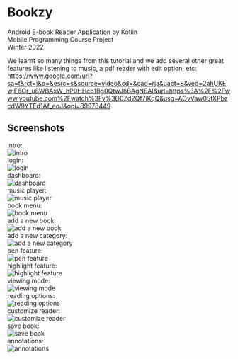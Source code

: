 # Bookzy

Android E-book Reader Application by Kotlin  
Mobile Programming Course Project  
Winter 2022  

We learnt so many things from this tutorial and we add several other great features like listening to music, a pdf reader with edit option, etc: https://www.google.com/url?sa=t&rct=j&q=&esrc=s&source=video&cd=&cad=rja&uact=8&ved=2ahUKEwjF6Or_u8WBAxW_hP0HHcb1Bg0QtwJ6BAgNEAI&url=https%3A%2F%2Fwww.youtube.com%2Fwatch%3Fv%3D0Zd2Qf7iKqQ&usg=AOvVaw05tXPbzcdW9YTEd1Af_eoJ&opi=89978449.
## Screenshots
intro:  
![intro](docs/_images/screenshot-01.jpg)  
login:  
![login](docs/_images/screenshot-02.jpg)  
dashboard:  
![dashboard](docs/_images/screenshot-03.jpg)  
music player:  
![music player](docs/_images/screenshot-04.jpg)  
book menu:  
![book menu](docs/_images/screenshot-05.jpg)  
add a new book:  
![add a new book](docs/_images/screenshot-06.jpg)  
add a new category:  
![add a new category](docs/_images/screenshot-07.jpg)  
pen feature:  
![pen feature](docs/_images/screenshot-09.jpg)  
highlight feature:  
![highlight feature](docs/_images/screenshot-08.jpg)  
viewing mode:  
![viewing mode](docs/_images/screenshot-10.jpg)  
reading options:  
![reading options](docs/_images/screenshot-11.jpg)  
customize reader:  
![customize reader](docs/_images/screenshot-12.jpg)  
save book:  
![save book](docs/_images/screenshot-13.jpg)  
annotations:  
![annotations](docs/_images/screenshot-14.jpg)  
